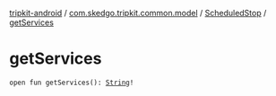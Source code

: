 [tripkit-android](../../index.md) / [com.skedgo.tripkit.common.model](../index.md) / [ScheduledStop](index.md) / [getServices](./get-services.md)

# getServices

`open fun getServices(): `[`String`](https://kotlinlang.org/api/latest/jvm/stdlib/kotlin/-string/index.html)`!`